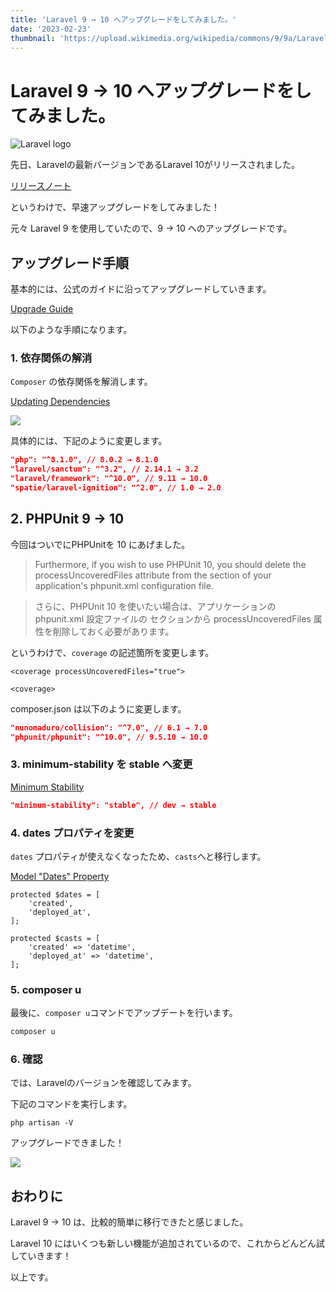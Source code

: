 ```yaml
---
title: 'Laravel 9 → 10 へアップグレードをしてみました。'
date: '2023-02-23'
thumbnail: 'https://upload.wikimedia.org/wikipedia/commons/9/9a/Laravel.svg'
---
```


# Laravel 9 → 10 へアップグレードをしてみました。

![Laravel logo](https://upload.wikimedia.org/wikipedia/commons/9/9a/Laravel.svg)

先日、Laravelの最新バージョンであるLaravel 10がリリースされました。

[リリースノート](https://readouble.com/laravel/10.x/ja/releases.html)

というわけで、早速アップグレードをしてみました！

元々 Laravel 9 を使用していたので、9 → 10 へのアップグレードです。

## アップグレード手順
基本的には、公式のガイドに沿ってアップグレードしていきます。

[Upgrade Guide](https://laravel.com/docs/10.x/upgrade)

以下のような手順になります。

### 1. 依存関係の解消

`Composer` の依存関係を解消します。

[Updating Dependencies](https://laravel.com/docs/10.x/upgrade#updating-dependencies)

<img src="https://images-for-yajima-tech-blog.s3.ap-northeast-1.amazonaws.com/screenshot-2023-02-23-110420.png">

具体的には、下記のように変更します。

```json:composer.json
"php": "^8.1.0", // 8.0.2 → 8.1.0
"laravel/sanctum": "^3.2", // 2.14.1 → 3.2
"laravel/framework": "^10.0", // 9.11 → 10.0
"spatie/laravel-ignition": "^2.0", // 1.0 → 2.0
```


## 2. PHPUnit 9 → 10

今回はついでにPHPUnitを 10 にあげました。

> Furthermore, if you wish to use PHPUnit 10, you should delete the processUncoveredFiles attribute from the <coverage> section of your application's phpunit.xml configuration file. 

> さらに、PHPUnit 10 を使いたい場合は、アプリケーションの phpunit.xml 設定ファイルの <coverage> セクションから processUncoveredFiles 属性を削除しておく必要があります。

というわけで、`coverage` の記述箇所を変更します。

```php:変更前
<coverage processUncoveredFiles="true">
```

```php:変更後
<coverage>
```

composer.json は以下のように変更します。

```json:composer.json
"nunomaduro/collision": "^7.0", // 6.1 → 7.0
"phpunit/phpunit": "^10.0", // 9.5.10 → 10.0
```

### 3. minimum-stability を stable へ変更

[Minimum Stability](https://laravel.com/docs/10.x/upgrade#updating-minimum-stability)

```json:composer.json
"minimum-stability": "stable", // dev → stable
```

### 4. dates プロパティを変更

`dates` プロパティが使えなくなったため、`casts`へと移行します。

[Model "Dates" Property](https://laravel.com/docs/10.x/upgrade#model-dates-property)

```php:Model 変更前
protected $dates = [
    'created',
    'deployed_at',
];
```

```php:Model 変更後
protected $casts = [
    'created' => 'datetime',
    'deployed_at' => 'datetime',
];
```

### 5. composer u

最後に、`composer u`コマンドでアップデートを行います。

```sh
composer u
```

### 6. 確認

では、Laravelのバージョンを確認してみます。

下記のコマンドを実行します。

```php:ターミナル
php artisan -V
```

アップグレードできました！

<img src="https://images-for-yajima-tech-blog.s3.ap-northeast-1.amazonaws.com/screenshot-2023-02-23-113017.png">

## おわりに

Laravel 9 → 10 は、比較的簡単に移行できたと感じました。

Laravel 10 にはいくつも新しい機能が追加されているので、これからどんどん試していきます！

以上です。

